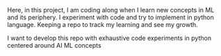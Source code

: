 Here, in this project, I am coding along when I learn new concepts in ML and its periphery. I experiment with code and try to implement in python language. Keeping a repo to track my learning and see my growth.

I want to develop this repo with exhaustive code experiments in python centered around AI ML concepts
